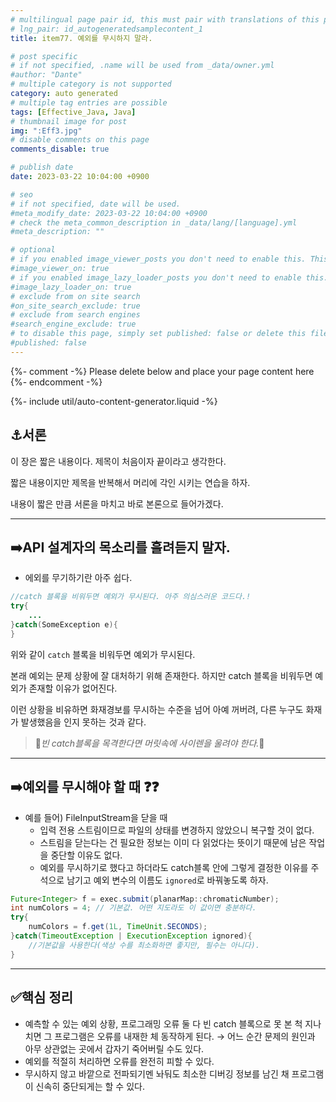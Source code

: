 ```yaml
---
# multilingual page pair id, this must pair with translations of this page. (This name must be unique)
# lng_pair: id_autogeneratedsamplecontent_1
title: item77. 예외를 무시하지 말라.

# post specific
# if not specified, .name will be used from _data/owner.yml
#author: "Dante"
# multiple category is not supported
category: auto generated
# multiple tag entries are possible
tags: [Effective_Java, Java]
# thumbnail image for post
img: ":Eff3.jpg"
# disable comments on this page
comments_disable: true

# publish date
date: 2023-03-22 10:04:00 +0900

# seo
# if not specified, date will be used.
#meta_modify_date: 2023-03-22 10:04:00 +0900
# check the meta_common_description in _data/lang/[language].yml
#meta_description: ""

# optional
# if you enabled image_viewer_posts you don't need to enable this. This is only if image_viewer_posts = false
#image_viewer_on: true
# if you enabled image_lazy_loader_posts you don't need to enable this. This is only if image_lazy_loader_posts = false
#image_lazy_loader_on: true
# exclude from on site search
#on_site_search_exclude: true
# exclude from search engines
#search_engine_exclude: true
# to disable this page, simply set published: false or delete this file
#published: false
---
```

{%- comment -%} Please delete below and place your page content here {%- endcomment -%}

{%- include util/auto-content-generator.liquid -%}

<!-- outline-start -->

## ⚓️서론

이 장은 짧은 내용이다.  제목이 처음이자 끝이라고 생각한다.

짧은 내용이지만 제목을 반복해서 머리에 각인 시키는 연습을 하자.

내용이 짧은 만큼 서론을 마치고 바로 본론으로 들어가겠다.

---

## ➡️API 설계자의 목소리를 흘려듣지 말자.

- 에외를 무기하기란 아주 쉽다.

```java
//catch 블록을 비워두면 예외가 무시된다. 아주 의심스러운 코드다.!
try{
    ...
}catch(SomeException e){
}
```

위와 같이 `catch` 블록을 비워두면 예외가 무시된다.

본래 예외는 문제 상황에 잘 대처하기 위해 존재한다. 하지만 catch 블록을 비워두면 예외가 존재할 이유가 없어진다.

이런 상황을 비유하면 화재경보를 무시하는 수준을 넘어 아예 꺼버려, 다른 누구도 화재가 발생했음을 인지 못하는 것과 같다.

> 🚨*빈 catch블록을 목격한다면 머릿속에 사이렌을 울려야 한다.*🚨
>

---

## ➡️예외를 무시해야 할 때 ❓❓

- 예를 들어) FileInputStream을 닫을 때
  - 입력 전용 스트림이므로 파일의 상태를 변경하지 않았으니 복구할 것이 없다.
  - 스트림을 닫는다는 건 필요한 정보는 이미 다 읽었다는 뜻이기 때문에 남은 작업을 중단할 이유도 없다.
  - 예외를 무시하기로 했다고 하더라도 catch블록 안에 그렇게 결정한 이유를 주석으로 남기고 예외 변수의 이름도 `ignored`로 바꿔놓도록 하자.

```java
Future<Integer> f = exec.submit(planarMap::chromaticNumber);
int numColors = 4; // 기본값. 어떤 지도라도 이 값이면 충분하다.
try{
    numColors = f.get(1L, TimeUnit.SECONDS);
}catch(TimeoutException | ExecutionException ignored){
    //기본값을 사용한다(색상 수를 최소화하면 좋지만, 필수는 아니다).
}

```

---

## ✅핵심 정리

- 예측할 수 있는 예외 상황, 프로그래밍 오류 둘 다 빈 catch 블록으로 못 본 척 지나치면 그 프로그램은 오류를 내재한 체 동작하게 된다.  → 어느 순간 문제의 원인과 아무 상관없는 곳에서 갑자기 죽어버릴 수도 있다.
- 예외를 적절히 처리하면 오류를 완전히 피할 수 있다.
- 무시하지 않고 바깥으로 전파되기멘 놔둬도 최소한 디버깅 정보를 남긴 채 프로그램이 신속히 중단되게는 할 수 있다.


<!-- outline-end -->

